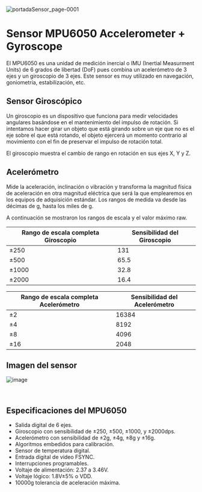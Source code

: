 ![portadaSensor_page-0001](https://user-images.githubusercontent.com/124211951/223593512-d42a779b-1150-41f4-956e-555673fd3af7.jpg)

# Sensor MPU6050 Accelerometer + Gyroscope
El MPU6050 es una unidad de medición inercial o IMU (Inertial Measurment Units) de 6 grados de libertad (DoF) pues combina un acelerómetro de 3 ejes y un giroscopio de 3 ejes. Este sensor es muy utilizado en navegación, goniometría, estabilización, etc. 

## Sensor Giroscópico   
Un giroscopio es un dispositivo que funciona para medir velocidades angulares basándose en el mantenimiento del impulso de rotación. Si intentamos hacer girar un objeto que está girando sobre un eje que no es el eje sobre el que está rotando, el objeto ejercerá un momento contrario al movimiento con el fin de preservar el impulso de rotación total. 

El giroscopio muestra el cambio de rango en rotación en sus ejes X, Y y Z.


## Acelerómetro
Mide la aceleración, inclinación o vibración y transforma la magnitud física de aceleración en otra magnitud eléctrica que será la que emplearemos en los equipos de adquisición estándar. Los rangos de medida va desde las décimas de g, hasta los miles de g. 

A continuación se mostraron los rangos de escala y el valor máximo raw. 
<br>

Rango de escala completa Giroscopio | Sensibilidad del Giroscopio 
------------------------------------|-----------------------------
±250                                | 131
±500                                | 65.5
±1000                               | 32.8
±2000                               | 16.4

Rango de escala completa Acelerómetro | Sensibilidad del Acelerómetro
--------------------------------------|------------------------------
±2                                    | 16384
±4                                    | 8192
±8                                    | 4096
±16                                   | 2048

## Imagen del sensor
![image](https://user-images.githubusercontent.com/124211951/223594083-6995d63b-e303-441e-8771-bece84a7d66b.png)

<br>

## Especificaciones del MPU6050
* Salida digital de 6 ejes.
* Giroscopio con sensibilidad de ±250, ±500, ±1000, y ±2000dps.
* Acelerómetro con sensibilidad de ±2g, ±4g, ±8g y ±16g.
* Algoritmos embedidos para calibración.
* Sensor de temperatura digital.
* Entrada digital de video FSYNC.
* Interrupciones programables.
* Voltaje de alimentación: 2.37 a 3.46V.
* Voltaje lógico: 1.8V±5% o VDD.
* 10000g tolerancia de aceleración máxima. 


